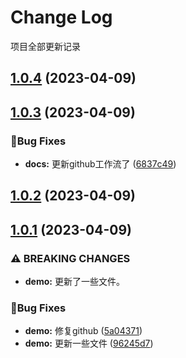 # Change Log

项目全部更新记录

<!-- #region recent-beta -->

## [1.0.4](https://github.com/release-jf/release-hope/compare/v1.0.3...v1.0.4) (2023-04-09)

## [1.0.3](https://github.com/release-jf/release-hope/compare/v1.0.2...v1.0.3) (2023-04-09)


### 🐛Bug Fixes

* **docs:** 更新github工作流了 ([6837c49](https://github.com/release-jf/release-hope/commit/6837c493c8c42a5be4a5f35dc0298030b4539bda))

## [1.0.2](https://github.com/release-jf/release-hope/compare/v1.0.1...v1.0.2) (2023-04-09)

## [1.0.1](https://github.com/release-jf/release-hope/compare/v1.0.0...v1.0.1) (2023-04-09)


### ⚠ BREAKING CHANGES

* **demo:** 更新了一些文件。

### 🐛Bug Fixes

* **demo:** 修复github ([5a04371](https://github.com/release-jf/release-hope/commit/5a04371b073e30e2d7294860cff6b24d9a5b39c6))
* **demo:** 更新一些文件 ([96245d7](https://github.com/release-jf/release-hope/commit/96245d7af4a4f5dbc0bd9992e7a05fce48ac4174))

<!-- #endregion recent-beta -->
